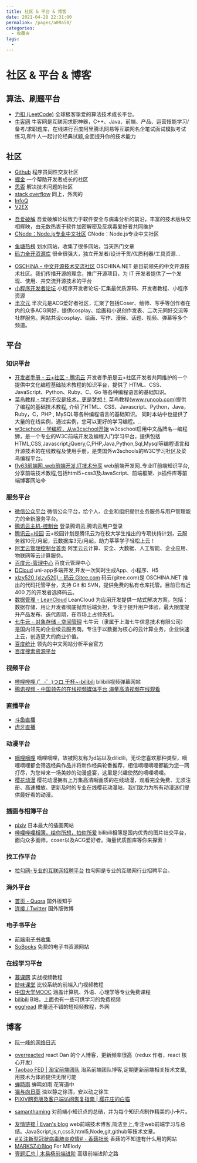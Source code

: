 ```yaml
---
title: 社区 & 平台 & 博客
date: 2021-04-28 22:31:00
permalink: /pages/a09a50/
categories:
  - 收藏夹
tags:
  - 
---
```


# 社区 & 平台 & 博客

## 算法、刷题平台
- [力扣 (LeetCode)](https://leetcode-cn.com/problemset/all/) 全球极客挚爱的算法技术成长平台。
- [牛客网](https://www.nowcoder.com/8977313) 牛客网是互联网求职神器，C++、Java、前端、产品、运营技能学习/备考/求职题库，在线进行百度阿里腾讯网易等互联网名企笔试面试模拟考试练习,和牛人一起讨论经典试题,全面提升你的技术能力

## 社区

* [Github](https://github.com/) 程序员同性交友社区
* [掘金](https://juejin.im/) 一个帮助开发者成长的社区
* [思否](https://segmentfault.com/) 解决技术问题的社区
* [stack overflow](https://stackoverflow.com/) 同上，外网的
* [InfoQ](https://www.infoq.cn/topic/Front-end)
* [V2EX](https://www.v2ex.com/)
- [吾爱破解](https://www.52pojie.cn/) 吾爱破解论坛致力于软件安全与病毒分析的前沿，丰富的技术版块交相辉映，由无数热衷于软件加密解密及反病毒爱好者共同维护
- [CNode：Node.js专业中文社区](https://cnodejs.org/) CNode：Node.js专业中文社区
* [鱼塘热榜](https://mo.fish/main/home/hot) 划水网站，收集了很多网站，当天热门文章
* [码力全开资源库](https://maliquankai.com/designnav/) 很全很强大，独立开发者/设计干货/优质利器/工具资源...
- [OSCHINA - 中文开源技术交流社区](https://www.oschina.net/) OSCHINA.NET 是目前领先的中文开源技术社区。我们传播开源的理念，推广开源项目，为 IT 开发者提供了一个发现、使用、并交流开源技术的平台
- [小程序开发者论坛](http://bbs.raydonet.com/) 小程序开发者论坛-汇集最优质源码、开发者教程、小程序资源
- [半次元](https://www.bcy.net/) 半次元是ACG爱好者社区，汇聚了包括Coser、绘师、写手等创作者在内的众多ACG同好，提供cosplay、绘画和小说创作发表、二次元同好交流等社群服务。网站共设cosplay、绘画、写作、漫展、话题、视频、弹幕等多个频道。

## 平台

### 知识平台
- [开发者手册 - 云+社区 - 腾讯云](https://cloud.tencent.com/developer/devdocs) 开发者手册是云+社区开发者共同维护的一个提供中文化编程基础技术教程的知识平台，提供了 HTML、CSS、JavaScript、Python、Ruby、C、Go 等各种编程语言的基础知识。
- [菜鸟教程 - 学的不仅是技术，更是梦想！](http://www.runoob.com/) 菜鸟教程(www.runoob.com)提供了编程的基础技术教程, 介绍了HTML、CSS、Javascript、Python，Java，Ruby，C，PHP , MySQL等各种编程语言的基础知识。 同时本站中也提供了大量的在线实例，通过实例，您可以更好的学习编程。..
- [w3cschool - 学编程，从w3cschool开始](https://www.w3cschool.cn/) w3cschool启用中文品牌名--编程狮，是一个专业的W3C前端开发及编程入门学习平台，提供包括HTML,CSS,Javascript,jQuery,C,PHP,Java,Python,Sql,Mysql等编程语言和开源技术的在线教程及使用手册，是类国外w3schools的W3C学习社区及菜鸟编程平台。
- [fly63前端网_web前端开发,IT技术分享](http://www.fly63.com/) web前端开发网_专业IT前端知识平台,分享前端技术教程,包括html5+css3及JavaScript、前端框架、js插件库等前端博客网站


### 服务平台
- [微信公众平台](https://mp.weixin.qq.com/) 微信公众平台，给个人、企业和组织提供业务服务与用户管理能力的全新服务平台。
- [腾讯云主机-控制台](https://console.cloud.tencent.com/cvm/index) 登录腾讯云,腾讯云用户登录
- [腾讯云+校园](https://www.qcloud.com/act/campus) 云+校园计划是腾讯云为在校大学生推出的专项扶持计划，云服务器10元/月起，云数据库3元/月起，助力莘莘学子轻松上云！
- [阿里云管理控制台首页](https://homenew.console.aliyun.com/#/)  阿里云云计算、安全、大数据、人工智能、企业应用、物联网等云计算服务。
- [百度云-管理中心](https://console.bce.baidu.com/ai/) 百度云管理中心
- [DCloud](http://www.dcloud.io/) uni-app多端开发,开发一次同时生成App、小程序、H5
- [xlzy520 (xlzy520) - 码云 Gitee.com](https://gitee.com/xlzy520) 码云(gitee.com)是 OSCHINA.NET 推出的代码托管平台，支持 Git 和 SVN，提供免费的私有仓库托管。目前已有近 400 万的开发者选择码云。
- [数据管理 - LeanCloud](https://leancloud.cn/dashboard/data.html) LeanCloud 为应用开发提供一站式解决方案，包括：数据存储、用让开发者彻底抛弃后端负担，专注于提升用户体验，最大限度提升产品发布、迭代周期，在市场上占领先机。
- [七牛云 - 对象存储 - 空间管理](https://portal.qiniu.com/kodo/bucket) 七牛云（隶属于上海七牛信息技术有限公司）是国内领先的企业级云服务商。专注于以数据为核心的云计算业务，企业快速上云，创造更大的商业价值。
- [百度统计](https://tongji.baidu.com/) 领先的中文网站分析平台官方
- [百度搜索资源平台](https://ziyuan.baidu.com/) 


### 视频平台
- [哔哩哔哩 (゜-゜)つロ 干杯~-bilibili](https://www.bilibili.com/) bilibili视频弹幕网站
- [腾讯视频 - 中国领先的在线视频媒体平台,海量高清视频在线观看](https://v.qq.com/)

### 直播平台
- [斗鱼直播](https://www.douyu.com/directory/all)
- [虎牙直播](https://www.huya.com/l)

### 动漫平台
- [嘀哩嘀哩](http://www.dilidili3.com/) 嘀哩嘀哩，故被网友称为d站以及dilidili，无论您喜欢那种类型，嘀哩嘀哩都会筛选经典作品并将新作经典轮番推荐，相信嘀哩嘀哩都能为您一网打尽，为您带来一场美妙的动漫盛宴，这里是兴趣使然的嘀哩嘀哩。
- [樱花动漫](http://www.imomoe.io/) 樱花动漫拥有上万集高清晰画质的在线动漫，观看完全免费、无须注册、高速播放、更新及时的专业在线樱花动漫站，我们致力为所有动漫迷们提供最好看的动漫。

### 插画与相簿平台
- [pixiv](https://www.pixiv.net/) 日本最大的插画网站
- [哔哩哔哩相簿，绘你所想，拍你所爱](https://h.bilibili.com/d) bilibili相簿是国内优秀的图片社交平台，面向众多画师，coser以及ACG爱好者。海量优质图库等你来探索！


### 找工作平台
- [拉勾网-专业的互联网招聘平台](https://www.lagou.com/) 拉勾网是专业的互联网行业招聘平台。


### 海外平台
- [首页 - Quora](https://www.quora.com/) 国外版知乎
- [连接 / Twitter](https://twitter.com/i/connect_people) 国外版微博


### 电子书平台
* [前端电子书收集](http://www.yuanchengcheng.vip/books)
* [SoBooks](https://sobooks.cc/) 免费的电子书资源网站


### 在线学习平台
* [慕课网](https://www.imooc.com/) 实战视频教程
* [妙味课堂](https://www.miaov.com/) 比较系统的前端入门视频教程
* [中国大学MOOC](https://www.icourse163.org/) 涵盖计算机、外语、心理学等专业免费课程
* [bilibili](https://www.bilibili.com/) B站，上面也有一些可供学习的免费视频
* [egghead](http://egghead.io) 质量还不错的短视频教程，外网



## 博客

* [阮一峰的网络日志](http://www.ruanyifeng.com/blog/) 
- [overreacted](https://overreacted.io/) react Dan 的个人博客，更新频率很高（redux 作者，react 核心开发）
- [Taobao FED | 淘宝前端团队](http://taobaofed.org/) 淘系前端团队博客,定期更新前端相关技术文章,用技术为体验提供无限可能
- [蝉時雨](https://chanshiyu.com/#/) 蝉鸣如雨 花宵道中
- [猫与向日葵](https://imjad.cn/) 浊以静之徐清，安以动之徐生
- [PIXIV网页版及客户端访问恢复指南 | 樱花庄的白猫](https://2heng.xin/2017/09/19/pixiv/)
* [samanthaming](https://www.samanthaming.com/) 对前端小知识点的总结，并为每个知识点制作精美的小卡片。
- [友情链接 | Evan's blog](https://xugaoyi.com/pages/844eea1b2387fb96/#%E5%8F%8B%E9%93%BE%E7%94%B3%E8%AF%B7) web前端技术博客,简洁至上,专注web前端学习与总结。JavaScript,js,n,css3,html5,Node,git,github等技术文章。
- [#关注新型冠状病毒肺炎疫情# - 香菇社长](https://siitake.cn/) 香菇的不知道有什么用的网站
- [MARKSZのBlog](https://molunerfinn.com/) For MElody
- [壹题汇总 | 木易杨前端进阶](https://muyiy.vip/question/) 高级前端进阶之路


